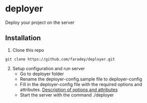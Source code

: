 # deployer
Deploy your project on the server

## Installation
1. Clone this repo
```
git clone https://github.com/faradey/deployer.git
```
2. Setup configuration and run server
    * Go to deployer folder
    * Rename the deployer-config.sample file to deployer-config
    * Fill in the deployer-config file with the required options and attributes. [Description of options and attributes](./docs/DEPLOYERCONFIG.md)
    * Start the server with the command ./deployer